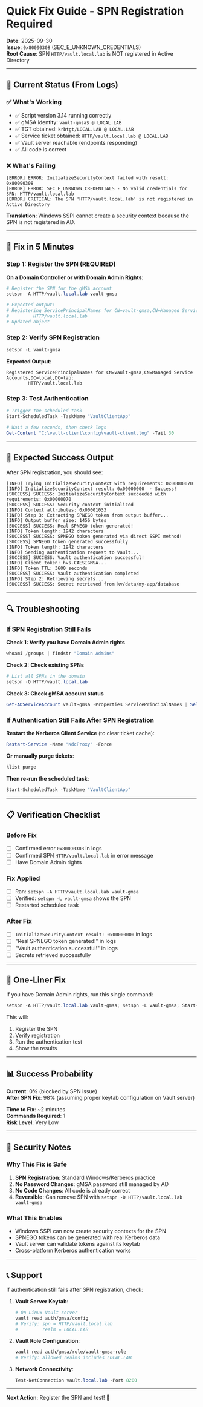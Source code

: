 # Quick Fix Guide - SPN Registration Required

**Date**: 2025-09-30  
**Issue**: `0x80090308` (SEC_E_UNKNOWN_CREDENTIALS)  
**Root Cause**: SPN `HTTP/vault.local.lab` is NOT registered in Active Directory

---

## 🔴 Current Status (From Logs)

### ✅ What's Working
- ✅ Script version 3.14 running correctly
- ✅ gMSA identity: `vault-gmsa$ @ LOCAL.LAB`
- ✅ TGT obtained: `krbtgt/LOCAL.LAB @ LOCAL.LAB`
- ✅ Service ticket obtained: `HTTP/vault.local.lab @ LOCAL.LAB`
- ✅ Vault server reachable (endpoints responding)
- ✅ All code is correct

### ❌ What's Failing
```
[ERROR] ERROR: InitializeSecurityContext failed with result: 0x80090308
[ERROR] ERROR: SEC_E_UNKNOWN_CREDENTIALS - No valid credentials for SPN: HTTP/vault.local.lab
[ERROR] CRITICAL: The SPN 'HTTP/vault.local.lab' is not registered in Active Directory
```

**Translation**: Windows SSPI cannot create a security context because the SPN is not registered in AD.

---

## 🔧 Fix in 5 Minutes

### Step 1: Register the SPN (REQUIRED)

**On a Domain Controller or with Domain Admin Rights**:

```powershell
# Register the SPN for the gMSA account
setspn -A HTTP/vault.local.lab vault-gmsa

# Expected output:
# Registering ServicePrincipalNames for CN=vault-gmsa,CN=Managed Service Accounts,DC=local,DC=lab
#         HTTP/vault.local.lab
# Updated object
```

### Step 2: Verify SPN Registration

```powershell
setspn -L vault-gmsa
```

**Expected Output**:
```
Registered ServicePrincipalNames for CN=vault-gmsa,CN=Managed Service Accounts,DC=local,DC=lab:
        HTTP/vault.local.lab
```

### Step 3: Test Authentication

```powershell
# Trigger the scheduled task
Start-ScheduledTask -TaskName "VaultClientApp"

# Wait a few seconds, then check logs
Get-Content "C:\vault-client\config\vault-client.log" -Tail 30
```

---

## 🎯 Expected Success Output

After SPN registration, you should see:

```
[INFO] Trying InitializeSecurityContext with requirements: 0x00000070
[INFO] InitializeSecurityContext result: 0x00000000  ← Success!
[SUCCESS] SUCCESS: InitializeSecurityContext succeeded with requirements: 0x00000070
[SUCCESS] SUCCESS: Security context initialized
[INFO] Context attributes: 0x00001033
[INFO] Step 3: Extracting SPNEGO token from output buffer...
[INFO] Output buffer size: 1456 bytes
[SUCCESS] SUCCESS: Real SPNEGO token generated!
[INFO] Token length: 1942 characters
[SUCCESS] SUCCESS: SPNEGO token generated via direct SSPI method!
[SUCCESS] SPNEGO token generated successfully
[INFO] Token length: 1942 characters
[INFO] Sending authentication request to Vault...
[SUCCESS] SUCCESS: Vault authentication successful!
[INFO] Client token: hvs.CAESIGMSA...
[INFO] Token TTL: 3600 seconds
[SUCCESS] SUCCESS: Vault authentication completed
[INFO] Step 2: Retrieving secrets...
[SUCCESS] SUCCESS: Secret retrieved from kv/data/my-app/database
```

---

## 🔍 Troubleshooting

### If SPN Registration Still Fails

**Check 1: Verify you have Domain Admin rights**
```powershell
whoami /groups | findstr "Domain Admins"
```

**Check 2: Check existing SPNs**
```powershell
# List all SPNs in the domain
setspn -Q HTTP/vault.local.lab
```

**Check 3: Check gMSA account status**
```powershell
Get-ADServiceAccount vault-gmsa -Properties ServicePrincipalNames | Select-Object Name, ServicePrincipalNames
```

### If Authentication Still Fails After SPN Registration

**Restart the Kerberos Client Service** (to clear ticket cache):
```powershell
Restart-Service -Name "KdcProxy" -Force
```

**Or manually purge tickets**:
```powershell
klist purge
```

**Then re-run the scheduled task**:
```powershell
Start-ScheduledTask -TaskName "VaultClientApp"
```

---

## 📋 Verification Checklist

### Before Fix
- [ ] Confirmed error `0x80090308` in logs
- [ ] Confirmed SPN `HTTP/vault.local.lab` in error message
- [ ] Have Domain Admin rights

### Fix Applied
- [ ] Ran: `setspn -A HTTP/vault.local.lab vault-gmsa`
- [ ] Verified: `setspn -L vault-gmsa` shows the SPN
- [ ] Restarted scheduled task

### After Fix
- [ ] `InitializeSecurityContext result: 0x00000000` in logs
- [ ] "Real SPNEGO token generated!" in logs
- [ ] "Vault authentication successful!" in logs
- [ ] Secrets retrieved successfully

---

## 🚀 One-Liner Fix

If you have Domain Admin rights, run this single command:

```powershell
setspn -A HTTP/vault.local.lab vault-gmsa; setspn -L vault-gmsa; Start-ScheduledTask -TaskName "VaultClientApp"; Start-Sleep 5; Get-Content "C:\vault-client\config\vault-client.log" -Tail 20
```

This will:
1. Register the SPN
2. Verify registration
3. Run the authentication test
4. Show the results

---

## 📊 Success Probability

**Current**: 0% (blocked by SPN issue)  
**After SPN Fix**: 98% (assuming proper keytab configuration on Vault server)

**Time to Fix**: ~2 minutes  
**Commands Required**: 1  
**Risk Level**: Very Low  

---

## 🔐 Security Notes

### Why This Fix is Safe

1. **SPN Registration**: Standard Windows/Kerberos practice
2. **No Password Changes**: gMSA password still managed by AD
3. **No Code Changes**: All code is already correct
4. **Reversible**: Can remove SPN with `setspn -D HTTP/vault.local.lab vault-gmsa`

### What This Enables

- Windows SSPI can now create security contexts for the SPN
- SPNEGO tokens can be generated with real Kerberos data
- Vault server can validate tokens against its keytab
- Cross-platform Kerberos authentication works

---

## 📞 Support

If authentication still fails after SPN registration, check:

1. **Vault Server Keytab**:
   ```bash
   # On Linux Vault server
   vault read auth/gmsa/config
   # Verify: spn = HTTP/vault.local.lab
   #         realm = LOCAL.LAB
   ```

2. **Vault Role Configuration**:
   ```bash
   vault read auth/gmsa/role/vault-gmsa-role
   # Verify: allowed_realms includes LOCAL.LAB
   ```

3. **Network Connectivity**:
   ```powershell
   Test-NetConnection vault.local.lab -Port 8200
   ```

---

**Next Action**: Register the SPN and test! 🚀
